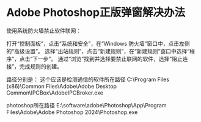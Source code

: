 # Adobe Photoshop正版弹窗解决办法

使用系统防火墙禁止软件联网：

打开“控制面板”，点击“系统和安全”，在“Windows 防火墙”窗口中，点击左侧的“高级设置”。
选择“出站规则”，点击“新建规则”，在“新建规则”窗口中选择“程序”，点击“下一步”。
通过“浏览”找到并选择要禁止联网的软件，选择“阻止连接”，完成规则的创建。

路径分别是：
这个应该是检测通信的软件所在路径
C:\Program Files (x86)\Common Files\Adobe\Adobe Desktop Common\IPCBox\AdobeIPCBroker.exe

photoshop所在路径
E:\software\adobe\Photoshop\App\Program Files\Adobe\Adobe Photoshop 2024\Photoshop.exe
